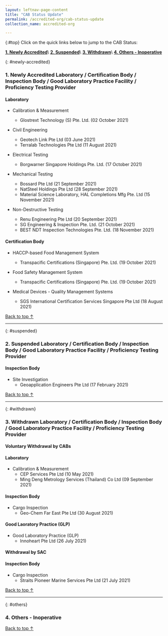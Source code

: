 ```yaml
---
layout: leftnav-page-content
title: "CAB Status Update"
permalink: /accredited-org/cab-status-update
collection_name: accredited-org

---
```


{:#top}
Click on the quick links below to jump to the CAB Status:

**[1. Newly Accredited](#newly-accredited)**\\
**[2. Suspended](#suspended)**\\
**[3. Withdrawn](#withdrawn)**\\
**[4. Others - Inoperative](#others)**

{: #newly-accredited}
### 1. Newly Accredited Laboratory / Certification Body / Inspection Body / Good Laboratory Practice Facility / Proficiency Testing Provider 
   

#### Laboratory

* Calibration & Measurement 
  * Glostrext Technology (S) Pte. Ltd. (02 October 2021)


* Civil Engineering 
  * Geotech Link Pte Ltd (03 June 2021)
  * Terralab Technologies Pte Ltd (11 August 2021)


* Electrical Testing
  * Borgwarner Singapore Holdings Pte. Ltd. (17 October 2021)


* Mechanical Testing
  * Bossard Pte Ltd (21 September 2021)
  * NatSteel Holdings Pte Ltd (28 September 2021)
  * Material Science Laboratory, HAL Completions Mfg Pte. Ltd (15 November 2021)
  

* Non-Destructive Testing
  * Renu Engineering Pte Ltd (20 September 2021)
  * SG Engineering & Inspection Pte. Ltd. (21 October 2021)
  * BEST NDT Inspection Technologies Pte. Ltd. (18 November 2021)



#### Certification Body

* HACCP-based Food Management System
  * Transpacific Certifications (Singapore) Pte. Ltd. (19 October 2021)


* Food Safety Management System
  * Transpacific Certifications (Singapore) Pte. Ltd. (19 October 2021)


* Medical Devices - Quality Management Systems
  * SGS International Certification Services Singapore Pte Ltd (18 August 2021)

     

[Back to top ↑](#top)

---

{: #suspended}
### 2. Suspended Laboratory /  Certification Body / Inspection Body / Good Laboratory Practice Facility / Proficiency Testing Provider


#### Inspection Body

* Site Investigation
  * Geoapplication Engineers Pte Ltd (17 February 2021)
 

[Back to top ↑](#top)

---

{: #withdrawn}
### 3. Withdrawn Laboratory / Certification Body / Inspection Body / Good Laboratory Practice Facility / Proficiency Testing Provider


#### **Voluntary Withdrawal by CABs**

#### Laboratory

* Calibration & Measurement
  * CEP Services Pte Ltd (10 May 2021)
  * Ming Deng Metrology Services (Thailand) Co Ltd (09 September 2021)
  

#### Inspection Body

* Cargo Inspection
  * Geo-Chem Far East Pte Ltd (30 August 2021)


#### Good Laoratory Practice (GLP)

* Good Laboratory Practice (GLP)
  * Innoheart Pte Ltd (26 July 2021)



#### **Withdrawal by SAC**

#### Inspection Body

* Cargo Inspection
  * Straits Pioneer Marine Services Pte Ltd (21 July 2021)

  

[Back to top ↑](#top)

---

{: #others}
### 4. Others - Inoperative
 
[Back to top ↑](#top)
